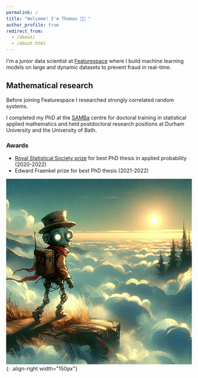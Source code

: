 ```yaml
---
permalink: /
title: "Welcome! I'm Thomas 👋🏼 "
author_profile: true
redirect_from: 
  - /about/
  - /about.html
---
```

I'm a junior data scientist at [Featurespace](https://www.featurespace.com/) where I build machine learning models on large and dynamic datasets to prevent fraud in real-time. 

## Mathematical research

Before joining Featurespace I researched strongly correlated random systems.

I completed my PhD at the [SAMBa](https://samba.ac.uk/) centre for doctoral training in statistical applied mathematics and held postdoctoral research positions at Durham University and the University of Bath.

### Awards

* [Royal Statistical Society prize](https://www.bath.ac.uk/announcements/the-royal-statistical-society-prize-awarded/) for best PhD thesis  in applied probability (2020-2022)
* Edward Fraenkel prize for best PhD thesis (2021-2022)

![Text](/images/Designer.png){: .align-right width="150px"}
